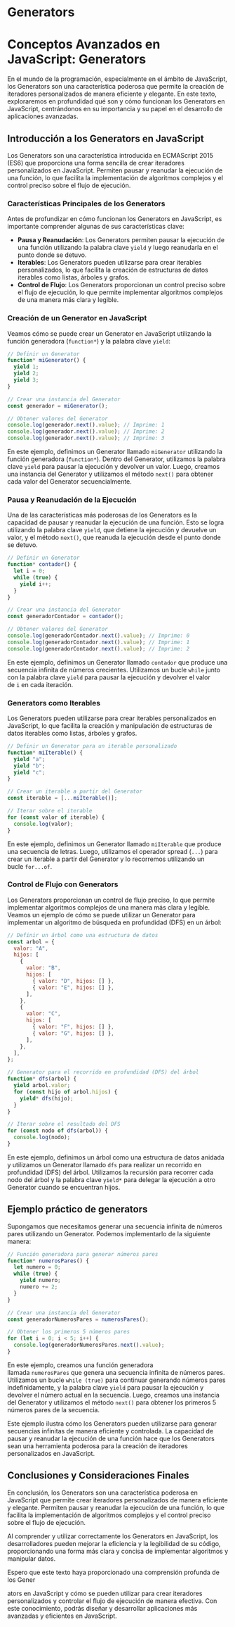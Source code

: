 # Generators

# **Conceptos Avanzados en JavaScript: Generators**

En el mundo de la programación, especialmente en el ámbito de JavaScript, los Generators son una característica poderosa que permite la creación de iteradores personalizados de manera eficiente y elegante. En este texto, exploraremos en profundidad qué son y cómo funcionan los Generators en JavaScript, centrándonos en su importancia y su papel en el desarrollo de aplicaciones avanzadas.

## **Introducción a los Generators en JavaScript**

Los Generators son una característica introducida en ECMAScript 2015 (ES6) que proporciona una forma sencilla de crear iteradores personalizados en JavaScript. Permiten pausar y reanudar la ejecución de una función, lo que facilita la implementación de algoritmos complejos y el control preciso sobre el flujo de ejecución.

### **Características Principales de los Generators**

Antes de profundizar en cómo funcionan los Generators en JavaScript, es importante comprender algunas de sus características clave:

- **Pausa y Reanudación**: Los Generators permiten pausar la ejecución de una función utilizando la palabra clave `yield` y luego reanudarla en el punto donde se detuvo.
- **Iterables**: Los Generators pueden utilizarse para crear iterables personalizados, lo que facilita la creación de estructuras de datos iterables como listas, árboles y grafos.
- **Control de Flujo**: Los Generators proporcionan un control preciso sobre el flujo de ejecución, lo que permite implementar algoritmos complejos de una manera más clara y legible.

### **Creación de un Generator en JavaScript**

Veamos cómo se puede crear un Generator en JavaScript utilizando la función generadora (`function*`) y la palabra clave `yield`:

```jsx
// Definir un Generator
function* miGenerator() {
  yield 1;
  yield 2;
  yield 3;
}

// Crear una instancia del Generator
const generador = miGenerator();

// Obtener valores del Generator
console.log(generador.next().value); // Imprime: 1
console.log(generador.next().value); // Imprime: 2
console.log(generador.next().value); // Imprime: 3

```

En este ejemplo, definimos un Generator llamado `miGenerator` utilizando la función generadora (`function*`). Dentro del Generator, utilizamos la palabra clave `yield` para pausar la ejecución y devolver un valor. Luego, creamos una instancia del Generator y utilizamos el método `next()` para obtener cada valor del Generator secuencialmente.

### **Pausa y Reanudación de la Ejecución**

Una de las características más poderosas de los Generators es la capacidad de pausar y reanudar la ejecución de una función. Esto se logra utilizando la palabra clave `yield`, que detiene la ejecución y devuelve un valor, y el método `next()`, que reanuda la ejecución desde el punto donde se detuvo.

```jsx
// Definir un Generator
function* contador() {
  let i = 0;
  while (true) {
    yield i++;
  }
}

// Crear una instancia del Generator
const generadorContador = contador();

// Obtener valores del Generator
console.log(generadorContador.next().value); // Imprime: 0
console.log(generadorContador.next().value); // Imprime: 1
console.log(generadorContador.next().value); // Imprime: 2

```

En este ejemplo, definimos un Generator llamado `contador` que produce una secuencia infinita de números crecientes. Utilizamos un bucle `while` junto con la palabra clave `yield` para pausar la ejecución y devolver el valor de `i` en cada iteración.

### **Generators como Iterables**

Los Generators pueden utilizarse para crear iterables personalizados en JavaScript, lo que facilita la creación y manipulación de estructuras de datos iterables como listas, árboles y grafos.

```jsx
// Definir un Generator para un iterable personalizado
function* miIterable() {
  yield "a";
  yield "b";
  yield "c";
}

// Crear un iterable a partir del Generator
const iterable = [...miIterable()];

// Iterar sobre el iterable
for (const valor of iterable) {
  console.log(valor);
}

```

En este ejemplo, definimos un Generator llamado `miIterable` que produce una secuencia de letras. Luego, utilizamos el operador spread (`...`) para crear un iterable a partir del Generator y lo recorremos utilizando un bucle `for...of`.

### **Control de Flujo con Generators**

Los Generators proporcionan un control de flujo preciso, lo que permite implementar algoritmos complejos de una manera más clara y legible. Veamos un ejemplo de cómo se puede utilizar un Generator para implementar un algoritmo de búsqueda en profundidad (DFS) en un árbol:

```jsx
// Definir un árbol como una estructura de datos
const arbol = {
  valor: "A",
  hijos: [
    {
      valor: "B",
      hijos: [
        { valor: "D", hijos: [] },
        { valor: "E", hijos: [] },
      ],
    },
    {
      valor: "C",
      hijos: [
        { valor: "F", hijos: [] },
        { valor: "G", hijos: [] },
      ],
    },
  ],
};

// Generator para el recorrido en profundidad (DFS) del árbol
function* dfs(arbol) {
  yield arbol.valor;
  for (const hijo of arbol.hijos) {
    yield* dfs(hijo);
  }
}

// Iterar sobre el resultado del DFS
for (const nodo of dfs(arbol)) {
  console.log(nodo);
}

```

En este ejemplo, definimos un árbol como una estructura de datos anidada y utilizamos un Generator llamado `dfs` para realizar un recorrido en profundidad (DFS) del árbol. Utilizamos la recursión para recorrer cada nodo del árbol y la palabra clave `yield*` para delegar la ejecución a otro Generator cuando se encuentran hijos.

## **Ejemplo práctico de generators**

Supongamos que necesitamos generar una secuencia infinita de números pares utilizando un Generator. Podemos implementarlo de la siguiente manera:

```jsx
// Función generadora para generar números pares
function* numerosPares() {
  let numero = 0;
  while (true) {
    yield numero;
    numero += 2;
  }
}

// Crear una instancia del Generator
const generadorNumerosPares = numerosPares();

// Obtener los primeros 5 números pares
for (let i = 0; i < 5; i++) {
  console.log(generadorNumerosPares.next().value);
}

```

En este ejemplo, creamos una función generadora llamada `numerosPares` que genera una secuencia infinita de números pares. Utilizamos un bucle `while (true)` para continuar generando números pares indefinidamente, y la palabra clave `yield` para pausar la ejecución y devolver el número actual en la secuencia. Luego, creamos una instancia del Generator y utilizamos el método `next()` para obtener los primeros 5 números pares de la secuencia.

Este ejemplo ilustra cómo los Generators pueden utilizarse para generar secuencias infinitas de manera eficiente y controlada. La capacidad de pausar y reanudar la ejecución de una función hace que los Generators sean una herramienta poderosa para la creación de iteradores personalizados en JavaScript.

## **Conclusiones y Consideraciones Finales**

En conclusión, los Generators son una característica poderosa en JavaScript que permite crear iteradores personalizados de manera eficiente y elegante. Permiten pausar y reanudar la ejecución de una función, lo que facilita la implementación de algoritmos complejos y el control preciso sobre el flujo de ejecución.

Al comprender y utilizar correctamente los Generators en JavaScript, los desarrolladores pueden mejorar la eficiencia y la legibilidad de su código, proporcionando una forma más clara y concisa de implementar algoritmos y manipular datos.

Espero que este texto haya proporcionado una comprensión profunda de los Gener

ators en JavaScript y cómo se pueden utilizar para crear iteradores personalizados y controlar el flujo de ejecución de manera efectiva. Con este conocimiento, podrás diseñar y desarrollar aplicaciones más avanzadas y eficientes en JavaScript.